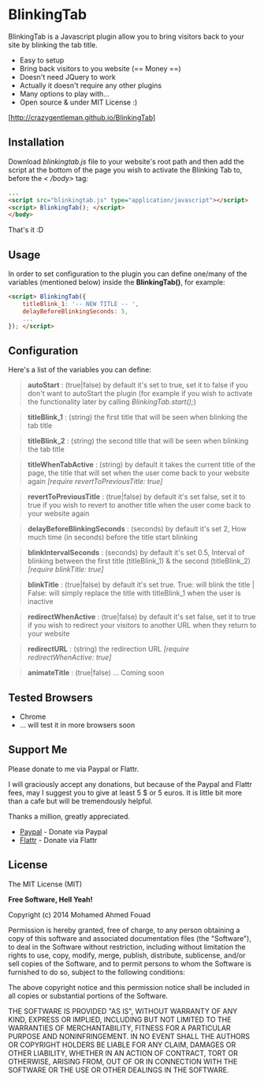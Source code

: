 BlinkingTab
=========

BlinkingTab is a Javascript plugin allow you to bring visitors back to your site by blinking the tab title.

  - Easy to setup
  - Bring back visitors to you website (== Money ==)
  - Doesn't need JQuery to work
  - Actually it doesn't require any other plugins
  - Many options to play with...
  - Open source & under MIT License :)

[http://crazygentleman.github.io/BlinkingTab]

Installation
--------------

Download *blinkingtab.js* file to your website's root path and then add the script at the bottom of the page you wish to activate the Blinking Tab to, before the *< /body>* tag:

```html
...
<script src="blinkingtab.js" type="application/javascript"></script>
<script> BlinkingTab(); </script>
</body>
```

That's it :D

Usage
--------------

In order to set configuration to the plugin you can define one/many of the variables (mentioned below) inside the **BlinkingTab()**, for example:


```html
<script> BlinkingTab({
    titleBlink_1: '-- NEW TITLE -- ',
    delayBeforeBlinkingSeconds: 5, 
    ...
}); </script>
```

Configuration
--------------

Here's a list of the variables you can define:

> **autoStart** : (true|false) by default it's set to true, set it to false if you don't want to autoStart the plugin (for example if you wish to activate the functionality later by calling *BlinkingTab.start();*)

> **titleBlink_1** : (string) the first title that will be seen when blinking the tab title

> **titleBlink_2** : (string) the second title that will be seen when blinking the tab title

> **titleWhenTabActive** : (string) by default it takes the current title of the page, the title that will set when the user come back to your website again *[require revertToPreviousTitle: true]*

> **revertToPreviousTitle** : (true|false) by default it's set false, set it to true if you wish to revert to another title when the user come back to your website again

> **delayBeforeBlinkingSeconds** : (seconds) by default it's set 2, How much time (in seconds) before the title start blinking

> **blinkIntervalSeconds** : (seconds) by default it's set 0.5, Interval of blinking between the first title (titleBlink_1) & the second (titleBlink_2)  *[require blinkTitle: true]*

> **blinkTitle** : (true|false) by default it's set true. True: will blink the title | False: will simply replace the title with titleBlink_1 when the user is inactive

> **redirectWhenActive** : (true|false) by default it's set false, set it to true if you wish to redirect your visitors to another URL when they return to your website

> **redirectURL** : (string) the redirection URL *[require redirectWhenActive: true]*

> **animateTitle** : (true|false) ... Coming soon



Tested Browsers
-----------

* Chrome 
* ... will test it in more browsers soon

Support Me
----

Please donate to me via Paypal or Flattr. 

I will graciously accept any donations, but because of the Paypal and Flattr fees, may I suggest you to give at least 5 $ or 5 euros. 
It is little bit more than a cafe but will be tremendously helpful. 

Thanks a million, greatly appreciated.

* [Paypal] - Donate via Paypal
* [Flattr] - Donate via Flattr


License
----


The MIT License (MIT)

**Free Software, Hell Yeah!**

Copyright (c) 2014 Mohamed Ahmed Fouad

Permission is hereby granted, free of charge, to any person obtaining a copy
of this software and associated documentation files (the "Software"), to deal
in the Software without restriction, including without limitation the rights
to use, copy, modify, merge, publish, distribute, sublicense, and/or sell
copies of the Software, and to permit persons to whom the Software is
furnished to do so, subject to the following conditions:

The above copyright notice and this permission notice shall be included in all
copies or substantial portions of the Software.

THE SOFTWARE IS PROVIDED "AS IS", WITHOUT WARRANTY OF ANY KIND, EXPRESS OR
IMPLIED, INCLUDING BUT NOT LIMITED TO THE WARRANTIES OF MERCHANTABILITY,
FITNESS FOR A PARTICULAR PURPOSE AND NONINFRINGEMENT. IN NO EVENT SHALL THE
AUTHORS OR COPYRIGHT HOLDERS BE LIABLE FOR ANY CLAIM, DAMAGES OR OTHER
LIABILITY, WHETHER IN AN ACTION OF CONTRACT, TORT OR OTHERWISE, ARISING FROM,
OUT OF OR IN CONNECTION WITH THE SOFTWARE OR THE USE OR OTHER DEALINGS IN THE
SOFTWARE.

[Paypal]:https://scansfer.com/pp_post_redirect.php?p=Y3JhenlnZW50bGVtYW4xMkBnbWFpbC5jb218TW9oYW1lZCBBaG1lZCBGb3VhZHx8fFVTRHx8fE1BfF9kb25hdGlvbnM=
[Flattr]:https://flattr.com/thing/fc6cc6788a2920763a1eab648e9a4288
[http://crazygentleman.github.io/BlinkingTab]:http://crazygentleman.github.io/BlinkingTab